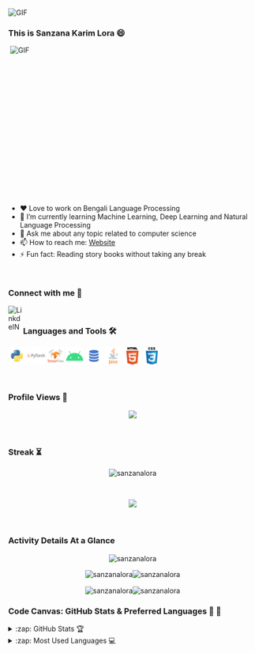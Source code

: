 <img align="center" alt="GIF" src="https://user-images.githubusercontent.com/74038190/226190894-18e959ba-d458-4a94-ac44-790190f2a947.gif?raw=true" style="height: 150px; width: auto;" />

### This is Sanzana Karim Lora 😄

<!--
**sanzanalora/sanzanalora** is a ✨ _special_ ✨ repository because its `README.md` (this file) appears on your GitHub profile.

Here are some ideas to get you started:

- 🔭 I’m currently working on ...
- 🌱 I’m currently learning ...
- 👯 I’m looking to collaborate on ...
- 🤔 I’m looking for help with ...
- 💬 Ask me about ...
- 📫 How to reach me: ...
- 😄 Pronouns: ...
- ⚡ Fun fact: ...
-->
<img align="right" alt="GIF" src="https://github.com/sanzanalora/sanzanalora/blob/main/code.gif?raw=true" width="500" height="320" />

- ❤️ Love to work on Bengali Language Processing
- 🌱 I’m currently learning Machine Learning, Deep Learning and Natural Language Processing
- 💬 Ask me about any topic related to computer science
- 📫 How to reach me: [Website](https://sanzanakarimlora.github.io/)
- ⚡ Fun fact: Reading story books without taking any break

<br/>

### Connect with me 🤝

<a target="_blank" href="https://www.linkedin.com/in/sanzana-lora/">
  <img align="left" alt="LinkdeIN" width="30px" src="https://github.com/TheDudeThatCode/TheDudeThatCode/blob/master/Assets/Linkedin.svg" />
</a>

<br/>

### Languages and Tools 🛠️
<code><img height="35" src="https://raw.githubusercontent.com/github/explore/80688e429a7d4ef2fca1e82350fe8e3517d3494d/topics/python/python.png"></code>
<code><img height="35" src="https://raw.githubusercontent.com/github/explore/80688e429a7d4ef2fca1e82350fe8e3517d3494d/topics/pytorch/pytorch.png"></code>
<code><img height="35" src="https://raw.githubusercontent.com/github/explore/80688e429a7d4ef2fca1e82350fe8e3517d3494d/topics/tensorflow/tensorflow.png"></code>
<code><img height="35" src="https://raw.githubusercontent.com/github/explore/80688e429a7d4ef2fca1e82350fe8e3517d3494d/topics/android/android.png"></code>
<code><img height="35" src="https://raw.githubusercontent.com/github/explore/80688e429a7d4ef2fca1e82350fe8e3517d3494d/topics/sql/sql.png"></code>
<code><img height="35" src="https://raw.githubusercontent.com/github/explore/80688e429a7d4ef2fca1e82350fe8e3517d3494d/topics/java/java.png"></code>
<code><img height="35" src="https://raw.githubusercontent.com/github/explore/80688e429a7d4ef2fca1e82350fe8e3517d3494d/topics/html/html.png"></code>
<code><img height="35" src="https://raw.githubusercontent.com/github/explore/80688e429a7d4ef2fca1e82350fe8e3517d3494d/topics/css/css.png"></code>

<br/>

### Profile Views :eyes:

<p align="center"><img src="https://komarev.com/ghpvc/?username=sanzanalora&label=Profile%20views&color=blueviolet&style=flat"> </p>

<br/>

### Streak ⏳

<p align = "center"><img align="center" src="https://github-readme-streak-stats.herokuapp.com/?user=sanzanalora&&theme=dark" alt="sanzanalora" /></p>

<br/>

<p align="center"><img src="https://img.shields.io/github/last-commit/sanzanalora/sanzanalora?label=Latest%20Activity&style=flat"> </p>


<br/>

### Activity Details At a Glance
<p align = "center"><img align="center" src="https://github-profile-summary-cards.vercel.app/api/cards/profile-details?username=sanzanalora&theme=monokai" alt="sanzanalora" /></p>
<p align = "center"><img align="center" src="https://github-profile-summary-cards.vercel.app/api/cards/repos-per-language?username=sanzanalora&theme=monokai" alt="sanzanalora" /><img align="center" src="https://github-profile-summary-cards.vercel.app/api/cards/most-commit-language?username=sanzanalora&theme=monokai" alt="sanzanalora" /></p>
<p align = "center"><img align="center" src="https://github-profile-summary-cards.vercel.app/api/cards/stats?username=sanzanalora&theme=monokai" alt="sanzanalora" /><img align="center" src="https://github-profile-summary-cards.vercel.app/api/cards/productive-time?username=sanzanalora&theme=monokai" alt="sanzanalora" /></p>

### Code Canvas: GitHub Stats & Preferred Languages 📅 🎨  
<details>
  <summary>:zap: GitHub Stats 🏆 </summary>

  <img align="left" alt="Lora's GitHub Stats" src="https://github-readme-stats.vercel.app/api?username=sanzanalora&show_icons=true&hide_border=true&theme=dark" />

</details>

<details>
  <summary>:zap: Most Used Languages 💻 </summary>

<img align="left" alt="Lora's GitHub Top Languages" src="https://github-readme-stats.vercel.app/api/top-langs/?username=sanzanalora&theme=dark" />

</details>





